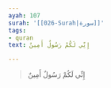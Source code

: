 ```yaml
---
ayah: 107
surah: '[[026-Surah|سورة]]'
tags:
- quran
text: إِنِّي لَكُمْ رَسُولٌ أَمِينٌ

---
```

> إِنِّي لَكُمْ رَسُولٌ أَمِينٌ
